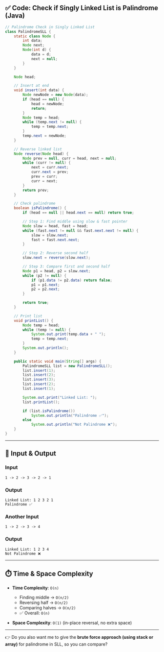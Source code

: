 ## ✅ Code: Check if Singly Linked List is Palindrome (Java)

```java
// Palindrome Check in Singly Linked List
class PalindromeSLL {
    static class Node {
        int data;
        Node next;
        Node(int d) {
            data = d;
            next = null;
        }
    }

    Node head;

    // Insert at end
    void insert(int data) {
        Node newNode = new Node(data);
        if (head == null) {
            head = newNode;
            return;
        }
        Node temp = head;
        while (temp.next != null) {
            temp = temp.next;
        }
        temp.next = newNode;
    }

    // Reverse linked list
    Node reverse(Node head) {
        Node prev = null, curr = head, next = null;
        while (curr != null) {
            next = curr.next;
            curr.next = prev;
            prev = curr;
            curr = next;
        }
        return prev;
    }

    // Check palindrome
    boolean isPalindrome() {
        if (head == null || head.next == null) return true;

        // Step 1: Find middle using slow & fast pointer
        Node slow = head, fast = head;
        while (fast.next != null && fast.next.next != null) {
            slow = slow.next;
            fast = fast.next.next;
        }

        // Step 2: Reverse second half
        slow.next = reverse(slow.next);

        // Step 3: Compare first and second half
        Node p1 = head, p2 = slow.next;
        while (p2 != null) {
            if (p1.data != p2.data) return false;
            p1 = p1.next;
            p2 = p2.next;
        }

        return true;
    }

    // Print list
    void printList() {
        Node temp = head;
        while (temp != null) {
            System.out.print(temp.data + " ");
            temp = temp.next;
        }
        System.out.println();
    }

    public static void main(String[] args) {
        PalindromeSLL list = new PalindromeSLL();
        list.insert(1);
        list.insert(2);
        list.insert(3);
        list.insert(2);
        list.insert(1);

        System.out.print("Linked List: ");
        list.printList();

        if (list.isPalindrome())
            System.out.println("Palindrome ✅");
        else
            System.out.println("Not Palindrome ❌");
    }
}
```

---

## 📌 Input & Output

### Input

```
1 -> 2 -> 3 -> 2 -> 1
```

### Output

```
Linked List: 1 2 3 2 1 
Palindrome ✅
```

### Another Input

```
1 -> 2 -> 3 -> 4
```

### Output

```
Linked List: 1 2 3 4
Not Palindrome ❌
```

---

## ⏱️ Time & Space Complexity

* **Time Complexity**: `O(n)`

  * Finding middle → `O(n/2)`
  * Reversing half → `O(n/2)`
  * Comparing halves → `O(n/2)`
  * ✅ Overall: `O(n)`
* **Space Complexity**: `O(1)` (in-place reversal, no extra space)

---

👉 Do you also want me to give the **brute force approach (using stack or array)** for palindrome in SLL, so you can compare?
